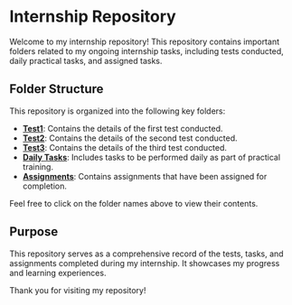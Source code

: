 # Internship Repository

Welcome to my internship repository! This repository contains important folders related to my ongoing internship tasks, including tests conducted, daily practical tasks, and assigned tasks.

## Folder Structure

This repository is organized into the following key folders:

- **[Test1](https://github.com/arunima-s/GITHUB-ARUNIMA_SCIFOR/blob/main/Test1.html)**: Contains the details of the first test conducted.
- **[Test2](https://github.com/arunima-s/GITHUB-ARUNIMA_SCIFOR/tree/main/Test)**: Contains the details of the second test conducted.
- **[Test3](https://github.com/arunima-s/GITHUB-ARUNIMA_SCIFOR/tree/main/Test3)**: Contains the details of the third test conducted.
- **[Daily Tasks](https://github.com/arunima-s/GITHUB-ARUNIMA_SCIFOR/tree/main/daily%20task)**: Includes tasks to be performed daily as part of practical training.
- **[Assignments](https://github.com/arunima-s/GITHUB-ARUNIMA_SCIFOR/tree/main/Assignments)**: Contains assignments that have been assigned for completion.

Feel free to click on the folder names above to view their contents.

## Purpose

This repository serves as a comprehensive record of the tests, tasks, and assignments completed during my internship. It showcases my progress and learning experiences.

Thank you for visiting my repository!
